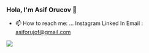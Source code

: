 ### Hola, I'm Asif Orucov 👋


- 📫 How to reach me: ...
Instagram
Linked In
Email : asiforujof@gmail.com
<!--
**asiforucov/asiforucov** is a ✨ _special_ ✨ repository because its `README.md` (this file) appears on your GitHub profile.

Here are some ideas to get you started:

- 🔭 I’m currently working on ...
- 🌱 I’m currently learning ...
- 👯 I’m looking to collaborate on ...
- 🤔 I’m looking for help with ...
- 💬 Ask me about ...
- 📫 How to reach me: ...
Instagram
Linked In
Email : asiforujof@gmail.com
- 😄 Pronouns: ...
- ⚡ Fun fact: ...
-->
<img src="https://github-readme-stats.vercel.app/api?username=asiforucov&&show_icons=true&title_color=ffffff&icon_color=bb2acf&text_color=daf7dc&bg_color=151515">
